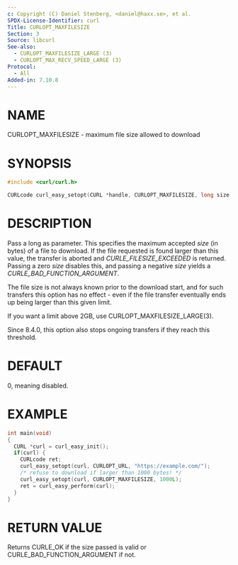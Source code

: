 ```yaml
---
c: Copyright (C) Daniel Stenberg, <daniel@haxx.se>, et al.
SPDX-License-Identifier: curl
Title: CURLOPT_MAXFILESIZE
Section: 3
Source: libcurl
See-also:
  - CURLOPT_MAXFILESIZE_LARGE (3)
  - CURLOPT_MAX_RECV_SPEED_LARGE (3)
Protocol:
  - All
Added-in: 7.10.8
---
```


# NAME

CURLOPT_MAXFILESIZE - maximum file size allowed to download

# SYNOPSIS

~~~c
#include <curl/curl.h>

CURLcode curl_easy_setopt(CURL *handle, CURLOPT_MAXFILESIZE, long size);
~~~

# DESCRIPTION

Pass a long as parameter. This specifies the maximum accepted *size* (in
bytes) of a file to download. If the file requested is found larger than this
value, the transfer is aborted and *CURLE_FILESIZE_EXCEEDED* is returned.
Passing a zero *size* disables this, and passing a negative *size* yields a
*CURLE_BAD_FUNCTION_ARGUMENT*.

The file size is not always known prior to the download start, and for such
transfers this option has no effect - even if the file transfer eventually
ends up being larger than this given limit.

If you want a limit above 2GB, use CURLOPT_MAXFILESIZE_LARGE(3).

Since 8.4.0, this option also stops ongoing transfers if they reach this
threshold.

# DEFAULT

0, meaning disabled.

# EXAMPLE

~~~c
int main(void)
{
  CURL *curl = curl_easy_init();
  if(curl) {
    CURLcode ret;
    curl_easy_setopt(curl, CURLOPT_URL, "https://example.com/");
    /* refuse to download if larger than 1000 bytes! */
    curl_easy_setopt(curl, CURLOPT_MAXFILESIZE, 1000L);
    ret = curl_easy_perform(curl);
  }
}
~~~

# RETURN VALUE

Returns CURLE_OK if the size passed is valid or CURLE_BAD_FUNCTION_ARGUMENT if
not.
